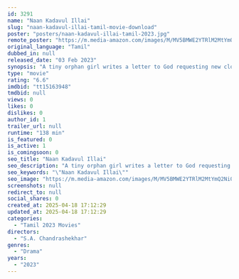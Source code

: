 ```yaml
---
id: 3291
name: "Naan Kadavul Illai"
slug: "naan-kadavul-illai-tamil-movie-download"
poster: "posters/naan-kadavul-illai-tamil-2023.jpg"
remote_poster: "https://m.media-amazon.com/images/M/MV5BMWE2YTRlM2MtYmQ2Ni00YTVhLTg3YmEtMDI5MzEwZDQ4YzBhXkEyXkFqcGc@._V1_SX300.jpg"
original_language: "Tamil"
dubbed_in: null
released_date: "03 Feb 2023"
synopsis: "A tiny orphan girl writes a letter to God requesting new clothes, Mr. Jothilingam, a businessman, received the letter at random and sends it to her. Uma writes a letter to God to save her family from evil. Will God grant her request?"
type: "movie"
rating: "6.6"
imdbid: "tt15163948"
tmdbid: null
views: 0
likes: 0
dislikes: 0
author_id: 1
trailer_url: null
runtime: "138 min"
is_featured: 0
is_active: 1
is_comingsoon: 0
seo_title: "Naan Kadavul Illai"
seo_description: "A tiny orphan girl writes a letter to God requesting new clothes, Mr. Jothilingam, a businessman, received the letter at random and sends it to her. Uma writes a letter to God to save her family from evil. Will God grant her request?"
seo_keywords: "\"Naan Kadavul Illai\""
seo_image: "https://m.media-amazon.com/images/M/MV5BMWE2YTRlM2MtYmQ2Ni00YTVhLTg3YmEtMDI5MzEwZDQ4YzBhXkEyXkFqcGc@._V1_SX300.jpg"
screenshots: null
redirect_to: null
social_shares: 0
created_at: 2025-04-18 17:12:29
updated_at: 2025-04-18 17:12:29
categories:
  - "Tamil 2023 Movies"
directors:
  - "S.A. Chandrashekhar"
genres:
  - "Drama"
years:
  - "2023"
---
```

